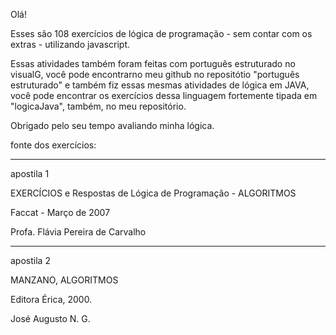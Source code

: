 Olá!

Esses são 108 exercícios de lógica de programação - sem contar com os extras - utilizando javascript.

Essas atividades também foram feitas com português estruturado no visualG,
 você pode encontrarno meu github no repositótio "português estruturado" 
 e também fiz essas mesmas atividades de lógica em JAVA, 
 você pode encontrar os exercícios dessa linguagem fortemente
tipada em "logicaJava", também, no meu repositório. 

Obrigado pelo seu tempo avaliando minha lógica.

fonte dos exercícios:

------------------------------------------------------
apostila 1

EXERCÍCIOS e Respostas 
de Lógica de Programação - ALGORITMOS 

Faccat - Março de 2007 

Profa. Flávia Pereira de Carvalho 

------------------------------------------------------

apostila 2

MANZANO, ALGORITMOS

Editora Érica, 2000.

José Augusto N. G.